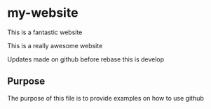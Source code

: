 # my-website

This is a fantastic website


This is a really awesome website

Updates made on github before rebase
this is develop

## Purpose

The purpose of this file is to provide examples on how to use github



